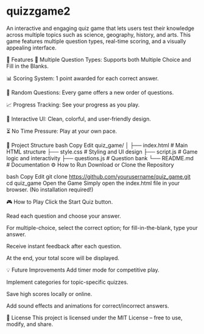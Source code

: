 # quizzgame2
An interactive and engaging quiz game that lets users test their knowledge across multiple topics such as science, geography, history, and arts.
This game features multiple question types, real-time scoring, and a visually appealing interface.

📜 Features
🎯 Multiple Question Types: Supports both Multiple Choice and Fill in the Blanks.

📊 Scoring System: 1 point awarded for each correct answer.

🔄 Random Questions: Every game offers a new order of questions.

📈 Progress Tracking: See your progress as you play.

🎨 Interactive UI: Clean, colorful, and user-friendly design.

⏳ No Time Pressure: Play at your own pace.

📂 Project Structure
bash
Copy
Edit
quiz_game/
│
├── index.html        # Main HTML structure
├── style.css         # Styling and UI design
├── script.js         # Game logic and interactivity
├── questions.js      # Question bank
└── README.md         # Documentation
⚙️ How to Run
Download or Clone the Repository

bash
Copy
Edit
git clone https://github.com/yourusername/quiz_game.git
cd quiz_game
Open the Game
Simply open the index.html file in your browser.
(No installation required!)

🎮 How to Play
Click the Start Quiz button.

Read each question and choose your answer.

For multiple-choice, select the correct option; for fill-in-the-blank, type your answer.

Receive instant feedback after each question.

At the end, your total score will be displayed.

💡 Future Improvements
Add timer mode for competitive play.

Implement categories for topic-specific quizzes.

Save high scores locally or online.

Add sound effects and animations for correct/incorrect answers.

📜 License
This project is licensed under the MIT License – free to use, modify, and share.
